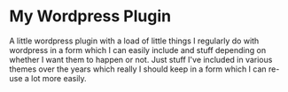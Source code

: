 # My Wordpress Plugin

A little wordpress plugin with a load of little things I regularly do with wordpress in a form which I can easily include and stuff depending on whether I want them to happen or not. Just stuff I've included in various themes over the years which really I should keep in a form which I can re-use a lot more easily.
